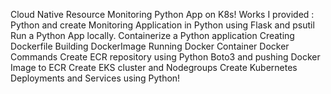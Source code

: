 Cloud Native Resource Monitoring Python App on K8s!
Works I provided : 
Python and create Monitoring Application in Python using Flask and psutil
Run a Python App locally.
Containerize a Python application
Creating Dockerfile
Building DockerImage
Running Docker Container
Docker Commands
Create ECR repository using Python Boto3 and pushing Docker Image to ECR
Create EKS cluster and Nodegroups
Create Kubernetes Deployments and Services using Python!
